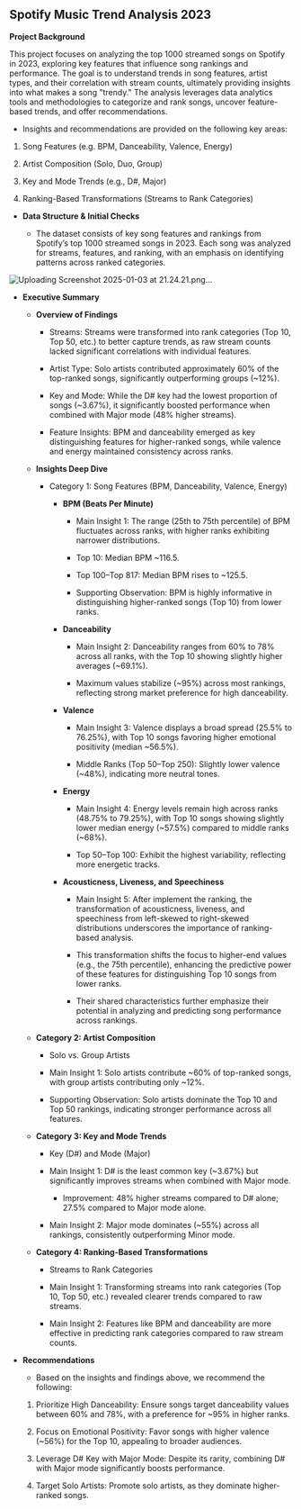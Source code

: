 **Spotify Music Trend Analysis 2023**
-

**Project Background**

This project focuses on analyzing the top 1000 streamed songs on Spotify in 2023, exploring key features that influence song rankings and performance. The goal is to understand trends in song features, artist types, and their correlation with stream counts, ultimately providing insights into what makes a song "trendy." The analysis leverages data analytics tools and methodologies to categorize and rank songs, uncover feature-based trends, and offer recommendations.

- Insights and recommendations are provided on the following key areas:

1. Song Features (e.g. BPM, Danceability, Valence, Energy)

2. Artist Composition (Solo, Duo, Group)

3. Key and Mode Trends (e.g., D#, Major)

4. Ranking-Based Transformations (Streams to Rank Categories)

- **Data Structure & Initial Checks**

    - The dataset consists of key song features and rankings from Spotify’s top 1000 streamed songs in 2023. Each song was analyzed for streams, features, and ranking, with an emphasis on identifying patterns across ranked categories.

![Uploading Screenshot 2025-01-03 at 21.24.21.png…]()

- **Executive Summary**

    - **Overview of Findings**

        - Streams: Streams were transformed into rank categories (Top 10, Top 50, etc.) to better capture trends, as raw stream counts lacked significant correlations with individual features.

        - Artist Type: Solo artists contributed approximately 60% of the top-ranked songs, significantly outperforming groups (~12%).

        - Key and Mode: While the D# key had the lowest proportion of songs (~3.67%), it significantly boosted performance when combined with Major mode (48% higher streams).

        - Feature Insights: BPM and danceability emerged as key distinguishing features for higher-ranked songs, while valence and energy maintained consistency across ranks.

    - **Insights Deep Dive**

        - Category 1: Song Features (BPM, Danceability, Valence, Energy)

            - **BPM (Beats Per Minute)**

                - Main Insight 1: The range (25th to 75th percentile) of BPM fluctuates across ranks, with higher ranks exhibiting narrower distributions.

                - Top 10: Median BPM ~116.5.

                - Top 100–Top 817: Median BPM rises to ~125.5.

                - Supporting Observation: BPM is highly informative in distinguishing higher-ranked songs (Top 10) from lower ranks.

            - **Danceability**

                - Main Insight 2: Danceability ranges from 60% to 78% across all ranks, with the Top 10 showing slightly higher averages (~69.1%).

                - Maximum values stabilize (~95%) across most rankings, reflecting strong market preference for high danceability.

            - **Valence**

                - Main Insight 3: Valence displays a broad spread (25.5% to 76.25%), with Top 10 songs favoring higher emotional positivity (median ~56.5%).

                - Middle Ranks (Top 50–Top 250): Slightly lower valence (~48%), indicating more neutral tones.

            - **Energy**

                - Main Insight 4: Energy levels remain high across ranks (48.75% to 79.25%), with Top 10 songs showing slightly lower median energy (~57.5%) compared to middle ranks (~68%).

                - Top 50–Top 100: Exhibit the highest variability, reflecting more energetic tracks.

            - **Acousticness, Liveness, and Speechiness**

                - Main Insight 5: After implement the ranking, the transformation of acousticness, liveness, and speechiness from left-skewed to right-skewed distributions underscores the importance of ranking-based analysis.

                - This transformation shifts the focus to higher-end values (e.g., the 75th percentile), enhancing the predictive power of these features for distinguishing Top 10 songs from lower ranks.

                - Their shared characteristics further emphasize their potential in analyzing and predicting song performance across rankings.



    - **Category 2: Artist Composition**

        - Solo vs. Group Artists

        - Main Insight 1: Solo artists contribute ~60% of top-ranked songs, with group artists contributing only ~12%.

        - Supporting Observation: Solo artists dominate the Top 10 and Top 50 rankings, indicating stronger performance across all features.





    - **Category 3: Key and Mode Trends**

        - Key (D#) and Mode (Major)

        - Main Insight 1: D# is the least common key (~3.67%) but significantly improves streams when combined with Major mode.

            - Improvement: 48% higher streams compared to D# alone; 27.5% compared to Major mode alone.

        - Main Insight 2: Major mode dominates (~55%) across all rankings, consistently outperforming Minor mode.





    - **Category 4: Ranking-Based Transformations**

        - Streams to Rank Categories

        - Main Insight 1: Transforming streams into rank categories (Top 10, Top 50, etc.) revealed clearer trends compared to raw streams.

        - Main Insight 2: Features like BPM and danceability are more effective in predicting rank categories compared to raw stream counts.





- **Recommendations**

    - Based on the insights and findings above, we recommend the following:

    1. Prioritize High Danceability: Ensure songs target danceability values between 60% and 78%, with a preference for ~95% in higher ranks.

    2. Focus on Emotional Positivity: Favor songs with higher valence (~56%) for the Top 10, appealing to broader audiences.
    
    3. Leverage D# Key with Major Mode: Despite its rarity, combining D# with Major mode significantly boosts performance.

    4. Target Solo Artists: Promote solo artists, as they dominate higher-ranked songs.
